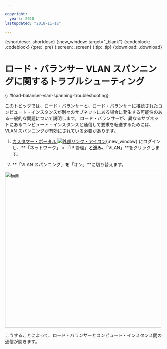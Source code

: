 ```yaml
---

copyright:
  years: 2018
lastupdated: "2018-11-12"

---
```


{:shortdesc: .shortdesc}
{:new_window: target="_blank"}
{:codeblock: .codeblock}
{:pre: .pre}
{:screen: .screen}
{:tip: .tip}
{:download: .download}

# ロード・バランサー VLAN スパンニングに関するトラブルシューティング
{: #load-balancer-vlan-spanning-troubleshooting}

このトピックでは、ロード・バランサーと、ロード・バランサーに接続されたコンピュート・インスタンスが別々のサブネットにある場合に発生する可能性のある一般的な問題について説明します。 ロード・バランサーが、異なるサブネットにあるコンピュート・インスタンスと通信して要求を転送するためには、VLAN スパンニングが有効にされている必要があります。

1. [カスタマー・ポータル ![外部リンク・アイコン](../../icons/launch-glyph.svg "外部リンク・アイコン")](https://control.softlayer.com){:new_window} にログインし、**「ネットワーク」 > 「IP 管理」**と進み、**「VLAN」**をクリックします。

2. **「VLAN スパンニング」**を**「オン」**に切り替えます。

<img src="images/vlan-spanning.png" alt="描画" style="width: 500px;"/>

こうすることによって、ロード・バランサーとコンピュート・インスタンス間の通信が開きます。
